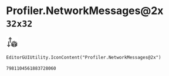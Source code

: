 # Profiler.NetworkMessages@2x `32x32`
<img src="/img/Profiler.NetworkMessages@2x.png" width=32 height=32>

``` CSharp
EditorGUIUtility.IconContent("Profiler.NetworkMessages@2x")
```
```
7981104561883728060
```
